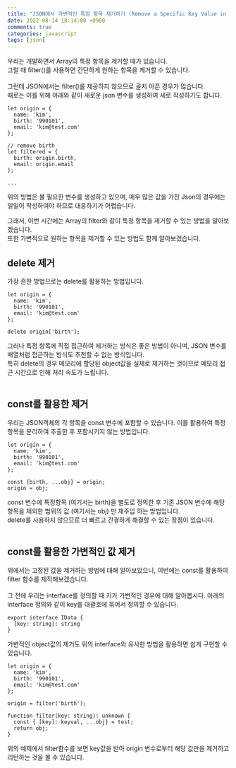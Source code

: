 ```yaml
---
title: "JSON에서 가변적인 특정 항목 제거하기 (Remove a Specific Key Value in JSON Dynamically)"
date: 2022-08-14 18:14:00 +0900
comments: true
categories: javascript
tags: [json]
---
```


우리는 개발하면서 Array의 특정 항목을 제거할 때가 있습니다.<br/>
그럴 때 filter()를 사용하면 간단하게 원하는 항목을 제거할 수 있습니다.<br/>
<br/>
그런데 JSON에서는 filter()를 제공하지 않으므로 골치 아픈 경우가 많습니다.<br/>
때로는 이를 위해 아래와 같이 새로운 json 변수를 생성하여 새로 작성하기도 합니다.<br/>

```tsx
let origin = {
  name: 'kim',
  birth: '990101',
  email: 'kim@test.com'
};

// remove birth
let filtered = {
  birth: origin.birth,
  email: origin.email
};

...
```

위의 방법은 불 필요한 변수를 생성하고 있으며, 매우 많은 값을 가진 Json의 경우에는 일일이 작성하여야 하므로 대응하기가 어렵습니다.<br/>

그래서, 이번 시간에는 Array의 filter와 같이 특정 항목을 제거할 수 있는 방법을 알아보겠습니다.<br/>
또한 가변적으로 원하는 항목을 제거할 수 있는 방법도 함께 알아보겠습니다.<br/>

## delete 제거

가장 흔한 방법으로는 delete를 활용하는 방법입니다.

```tsx
let origin = {
  name: 'kim',
  birth: '990101',
  email: 'kim@test.com'
};

delete origin['birth'];
```

그러나 특정 항목에 직접 접근하여 제거하는 방식은 좋은 방법이 아니며, JSON 변수를 배열처럼 접근하는 방식도 추천할 수 없는 방식입니다.<br/>
특히 delete의 경우 메모리에 할당된 object값을 실제로 제거하는 것이므로 메모리 접근 시간으로 인해 처리 속도가 느립니다. <br/>
<br/>

## const를 활용한 제거

우리는 JSON객체의 각 항목을 const 변수에 포함할 수 있습니다. 이를 활용하여 특정 항목을 분리하여 추출한 후 포함시키지 않는 방법입니다.

```tsx
let origin = {
  name: 'kim',
  birth: '990101',
  email: 'kim@test.com'
};

const {birth, ...obj} = origin;
origin = obj;
```

const 변수에 특정항목 (여기서는 birth)을 별도로 정의한 후 기존 JSON 변수에 해당 항목을 제외한 범위의 값 (여기서는 obj) 만 재주입 하는 방법입니다.<br/>
delete를 사용하지 않으므로 더 빠르고 간결하게 해결할 수 있는 장점이 있습니다.<br/>
<br/>

## const를 활용한 가변적인 값 제거

위에서는 고정된 값을 제거하는 방법에 대해 알아보았으니,
이번에는 const를 활용하여 filter 함수를 제작해보겠습니다.<br/>
<br/>
그 전에 우리는 interface를 정의할 때 키가 가변적인 경우에 대해 알아봅시다.
아래의 interface 정의와 같이 key를 대괄호에 묶어서 정의할 수 있습니다.<br/>

```tsx
export interface IData {
  [key: string]: string
}
```

가변적인 object값의 제거도 위의 interface와 유사한 방법을 활용하면 쉽게 구현할 수 있습니다.<br/>

```tsx
let origin = {
  name: 'kim',
  birth: '990101',
  email: 'kim@test.com'
};

origin = filter('birth');

function filter(key: string): unknown {
  const { [key]: keyval, ...obj} = test;
  return obj;
}

```

위의 예제에서 filter함수를 보면 key값을 받아 origin 변수로부터 해당 값만을 제거하고 리턴하는 것을 볼 수 있습니다.<br/>
<br/>




